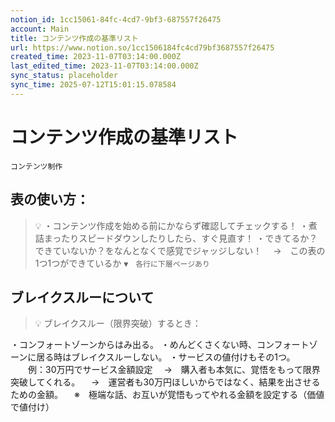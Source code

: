 ```yaml
---
notion_id: 1cc15061-84fc-4cd7-9bf3-687557f26475
account: Main
title: コンテンツ作成の基準リスト
url: https://www.notion.so/1cc1506184fc4cd79bf3687557f26475
created_time: 2023-11-07T03:14:00.000Z
last_edited_time: 2023-11-07T03:14:00.000Z
sync_status: placeholder
sync_time: 2025-07-12T15:01:15.078584
---
```

# コンテンツ作成の基準リスト

`コンテンツ制作`
## 表の使い方：
> 💡 ・コンテンツ作成を始める前にかならず確認してチェックする！
・煮詰まったりスピードダウンしたりしたら、すぐ見直す！
・できてるか？できていないか？をなんとなくで感覚でジャッジしない！
　→　この表の1つ1つができているか
`▼　各行に下層ページあり`
## ブレイクスルーについて
> 💡 ブレイクスルー（限界突破）するとき：

・コンフォートゾーンからはみ出る。
・めんどくさくない時、コンフォートゾーンに居る時はブレイクスルーしない。
・サービスの値付けもその1つ。
　　例：30万円でサービス金額設定
　→　購入者も本気に、覚悟をもって限界突破してくれる。
　→　運営者も30万円ほしいからではなく、結果を出させるための金額。
　※　極端な話、お互いが覚悟もってやれる金額を設定する（価値で値付け）